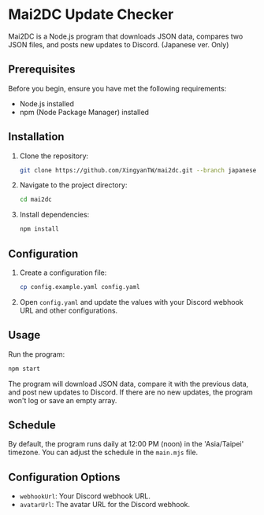# Mai2DC Update Checker

Mai2DC is a Node.js program that downloads JSON data, compares two JSON files, and posts new updates to Discord.
(Japanese ver. Only)

## Prerequisites

Before you begin, ensure you have met the following requirements:

- Node.js installed
- npm (Node Package Manager) installed

## Installation

1. Clone the repository:

   ```bash
   git clone https://github.com/XingyanTW/mai2dc.git --branch japanese
   ```

2. Navigate to the project directory:

   ```bash
   cd mai2dc
   ```

3. Install dependencies:

   ```bash
   npm install
   ```

## Configuration

1. Create a configuration file:

   ```bash
   cp config.example.yaml config.yaml
   ```

2. Open `config.yaml` and update the values with your Discord webhook URL and other configurations.

## Usage

Run the program:

```bash
npm start
```

The program will download JSON data, compare it with the previous data, and post new updates to Discord. If there are no new updates, the program won't log or save an empty array.

## Schedule

By default, the program runs daily at 12:00 PM (noon) in the 'Asia/Taipei' timezone. You can adjust the schedule in the `main.mjs` file.

## Configuration Options

- `webhookUrl`: Your Discord webhook URL.
- `avatarUrl`: The avatar URL for the Discord webhook.
